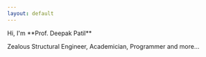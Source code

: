 ```yaml
---
layout: default
---
```


<div class="lead pretty-links">
  Hi, I'm **Prof. Deepak Patil**
  
  Zealous Structural Engineer, Academician, Programmer and more...

  
